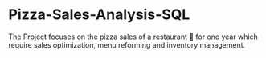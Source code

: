 # Pizza-Sales-Analysis-SQL
The Project focuses on the pizza sales of a restaurant 🍴 for one year which require sales optimization, menu reforming and inventory management.
